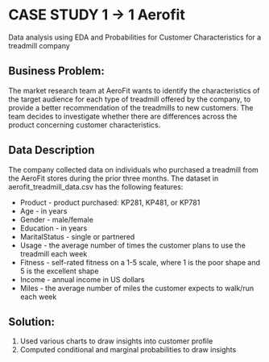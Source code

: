 # CASE STUDY 1 -> 1 Aerofit

Data analysis using EDA and Probabilities for Customer Characteristics for a treadmill company

## Business Problem:

The market research team at AeroFit wants to identify the characteristics of the target audience for each type of treadmill offered by the company, to provide a better recommendation of the treadmills to new customers. The team decides to investigate whether there are differences across the product concerning customer characteristics.

## Data Description
The company collected data on individuals who purchased a treadmill from the AeroFit stores during the prior three months. The dataset in aerofit_treadmill_data.csv has the following features:

- Product - product purchased: KP281, KP481, or KP781
- Age - in years
- Gender - male/female
- Education - in years
- MaritalStatus - single or partnered
- Usage - the average number of times the customer plans to use the treadmill each week
- Fitness - self-rated fitness on a 1-5 scale, where 1 is the poor shape and 5 is the excellent shape
- Income - annual income in US dollars
- Miles - the average number of miles the customer expects to walk/run each week


## Solution:

1. Used various charts to draw insights into customer profile
2. Computed conditional and marginal probabilities to draw insights